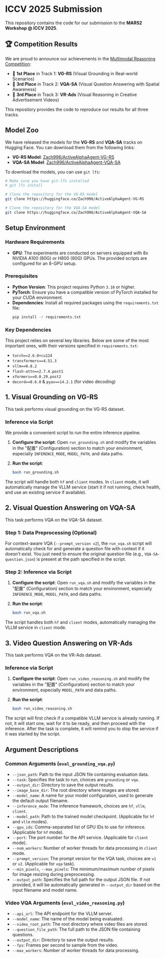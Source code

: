 # ICCV 2025 Submission

This repository contains the code for our submission to the **MARS2 Workshop @ ICCV 2025**.

## 🏆 Competition Results

We are proud to announce our achievements in the [Multimodal Reasoning Competition](https://lens4mllms.github.io/mars2-workshop-iccv2025/):

*   🥇 **1st Place** in Track 1: **VG-RS** (Visual Grounding in Real-world Scenarios)
*   🥉 **3rd Place** in Track 2: **VQA-SA** (Visual Question Answering with Spatial Awareness)
*   🥉 **3rd Place** in Track 3: **VR-Ads** (Visual Reasoning in Creative Advertisement Videos)

This repository provides the code to reproduce our results for all three tracks.

## Model Zoo

We have released the models for the **VG-RS** and **VQA-SA** tracks on Hugging Face. You can download them from the following links:

*   **VG-RS Model**: [Zach996/ActiveAlphaAgent-VG-RS](https://huggingface.co/Zach996/ActiveAlphaAgent-VG-RS)
*   **VQA-SA Model**: [Zach996/ActiveAlphaAgent-VQA-SA](https://huggingface.co/Zach996/ActiveAlphaAgent-VQA-SA)

To download the models, you can use `git lfs`:
```bash
# Make sure you have git-lfs installed
# git lfs install

# Clone the repository for the VG-RS model
git clone https://huggingface.co/Zach996/ActiveAlphaAgent-VG-RS

# Clone the repository for the VQA-SA model
git clone https://huggingface.co/Zach996/ActiveAlphaAgent-VQA-SA
```

## Setup Environment

### Hardware Requirements
*   **GPU**: The experiments are conducted on servers equipped with 8x NVIDIA A100 (80G) or H800 (80G) GPUs. The provided scripts are configured for an 8-GPU setup.

### Prerequisites
*   **Python Version**: This project requires Python `3.10` or higher.
*   **PyTorch**: Ensure you have a compatible version of PyTorch installed for your CUDA environment.
*   **Dependencies**: Install all required packages using the `requirements.txt` file:
    ```bash
    pip install -r requirements.txt
    ```

### Key Dependencies
This project relies on several key libraries. Below are some of the most important ones, with their versions specified in `requirements.txt`:
*   `torch==2.6.0+cu124`
*   `transformers==4.51.3`
*   `vllm==0.8.2`
*   `flash-attn==2.7.4.post1`
*   `xformers==0.0.29.post2`
*   `decord==0.6.0` & `pyav==14.2.1` (for video decoding)

## 1. Visual Grounding on VG-RS

This task performs visual grounding on the VG-RS dataset.

### Inference via Script

We provide a convenient script to run the entire inference pipeline.

1.  **Configure the script**: Open `run_grounding.sh` and modify the variables in the "配置" (Configuration) section to match your environment, especially `INFERENCE_MODE`, `MODEL_PATH`, and data paths.

2.  **Run the script**:
    ```bash
    bash run_grounding.sh
    ```
The script will handle both `hf` and `client` modes. In `client` mode, it will automatically manage the VLLM service (start it if not running, check health, and use an existing service if available).

## 2. Visual Question Answering on VQA-SA

This task performs VQA on the VQA-SA dataset.

### Step 1: Data Preprocessing (Optional)

For context-aware VQA (`--prompt_version v2`), the `run_vqa.sh` script will automatically check for and generate a question file with context if it doesn't exist. You just need to ensure the original question file (e.g., `VQA-SA-question.json`) is present at the path specified in the script.

### Step 2: Inference via Script

1.  **Configure the script**: Open `run_vqa.sh` and modify the variables in the "配置" (Configuration) section to match your environment, especially `INFERENCE_MODE`, `MODEL_PATH`, and data paths.

2.  **Run the script**:
    ```bash
    bash run_vqa.sh
    ```
The script handles both `hf` and `client` modes, automatically managing the VLLM service in `client` mode.

## 3. Video Question Answering on VR-Ads

This task performs VQA on the VR-Ads dataset.

### Inference via Script

1.  **Configure the script**: Open `run_video_reasoning.sh` and modify the variables in the "配置" (Configuration) section to match your environment, especially `MODEL_PATH` and data paths.

2.  **Run the script**:
    ```bash
    bash run_video_reasoning.sh
    ```
The script will first check if a compatible VLLM service is already running. If not, it will start one, wait for it to be ready, and then proceed with the inference. After the task is complete, it will remind you to stop the service if it was started by the script.

## Argument Descriptions

### Common Arguments (`eval_grounding_vqa.py`)

*   `--json_path`: Path to the input JSON file containing evaluation data.
*   `--task`: Specifies the task to run, choices are `grounding` or `vqa`.
*   `--output_dir`: Directory to save the output results.
*   `--image_base_dir`: The root directory where images are stored.
*   `--model_name`: A name for your model configuration, used to generate the default output filename.
*   `--inference_mode`: The inference framework, choices are `hf`, `vllm`, `client`.
*   `--model_path`: Path to the trained model checkpoint. (Applicable for `hf` and `vllm` modes).
*   `--gpu_ids`: Comma-separated list of GPU IDs to use for inference. (Applicable for `hf` mode).
*   `--port`: The port number for the API service. (Applicable for `client` mode).
*   `--num_workers`: Number of worker threads for data processing in `client` mode.
*   `--prompt_version`: The prompt version for the VQA task, choices are `v1` or `v2`. (Applicable for `vqa` task).
*   `--min_pixels`, `--max_pixels`: The minimum/maximum number of pixels for image resizing during preprocessing.
*   `--output_path`: Specifies the full path for the output JSON file. If not provided, it will be automatically generated in `--output_dir` based on the input filename and model name.

### Video VQA Arguments (`eval_video_reasoning.py`)

*   `--api_url`: The API endpoint for the VLLM server.
*   `--model_name`: The name of the model being evaluated.
*   `--video_root_path`: The root directory where video files are stored.
*   `--question_file_path`: The full path to the JSON file containing questions.
*   `--output_dir`: Directory to save the output results.
*   `--fps`: Frames per second to sample from the video.
*   `--max_workers`: Number of worker threads for data processing.